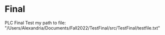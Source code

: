 # Final
PLC Final Test 
my path to file: "/Users/Alexandria/Documents/Fall2022/TestFinal/src/TestFinal/testfile.txt"
